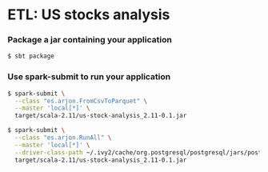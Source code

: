 # ETL: US stocks analysis



### Package a jar containing your application
```bash
$ sbt package
```

### Use spark-submit to run your application

```bash
$ spark-submit \
  --class "es.arjon.FromCsvToParquet" \
  --master 'local[*]' \
  target/scala-2.11/us-stock-analysis_2.11-0.1.jar
```

```bash
$ spark-submit \
  --class "es.arjon.RunAll" \
  --master 'local[*]' \
  --driver-class-path ~/.ivy2/cache/org.postgresql/postgresql/jars/postgresql-42.1.4.jar \
  target/scala-2.11/us-stock-analysis_2.11-0.1.jar
```
